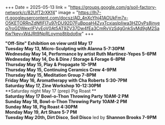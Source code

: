 +++
Date = 2025-05-13
link = "https://groups.google.com/g/soil-factory-network/c/82UfT2rXKf4"
image = "https://lh7-rt.googleusercontent.com/docsz/AD_4nXcYhj41AOUkFm7x-O5KETORRnZdNfIFI7u97rDU92D7FuBpoaH4ZyxTcxiaslpIiwa3HZOvPs8jnyeq7roGDWexrIFVvEoV0At5AT9ZV37Dw4fEa3CmRvVzSdgGnkSvMd9gM2SaKw?key=WdJRt9NpRLoymp8tibdo6w"
+++

**"Off-Site" Exhibition on view until May 17**  
**Tuesday May 13, Micro-Sculpting with Alanna 5-7:30PM**  
**Wednesday May 14, Performance by artist Ruth Martinez-Yepes 5-6PM**  
**Wednesday May 14, Do & Dine / Storage & Forage 6-8PM**  
**Thursday May 15, Play & Propagate 10-1PM**    
**Thursday May 15, Continuing Ceramics Crew  4-9PM**  
**Thursday May 15, Meditation Group 7-8PM**  
**Friday May 16, Aromatherapy with Cha Roberts 5:30-7PM**  
**Saturday May 17, Zine Workshop 10-12:30PM**  
**Saturday night May 17 (prep) Pig Roast **   
**Saturday May 17 Bowl-o-Thon Throwing Party 10AM-2 PM**  
**Sunday May 18, Bowl-o-Thon Throwing Party 10AM-2 PM**  
**Sunday May 18, Pig Roast  4:30PM**  
**Monday May 19, Art Share  5-7 PM**   
**Tuesday May 20th, Dirt Disco**, **Soil Disco** led by **Shannon Brooks 7-9PM**   


<!--more--\>
